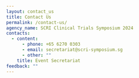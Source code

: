 ```yaml
---
layout: contact_us
title: Contact Us
permalink: /contact-us/
agency_name: SCRI Clinical Trials Symposium 2024
contacts:
  - content:
      - phone: +65 6270 0303
      - email: secretariat@scri-symposium.sg
      - other: ""
    title: Event Secretariat
feedback: ""
---
```

